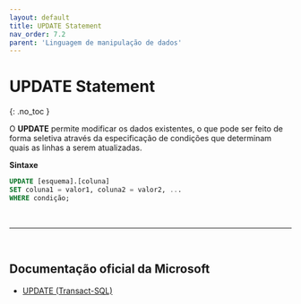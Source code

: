 ```yaml
---
layout: default
title: UPDATE Statement
nav_order: 7.2
parent: 'Linguagem de manipulação de dados'
---
```



# UPDATE Statement
{: .no_toc }


O **UPDATE** permite modificar os dados existentes, o que pode ser feito de forma seletiva através da especificação de condições que determinam quais as linhas a serem atualizadas. 

**Sintaxe** 

```sql
UPDATE [esquema].[coluna]
SET coluna1 = valor1, coluna2 = valor2, ...
WHERE condição; 
```

<br>

---

<br>

##  Documentação oficial da Microsoft

- [UPDATE (Transact-SQL)](https://learn.microsoft.com/en-us/sql/t-sql/queries/update-transact-sql)

